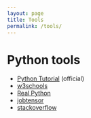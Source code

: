 ```yaml
---
layout: page
title: Tools
permalink: /tools/
---
```


# Python tools

- [Python Tutorial] (official)
- [w3schools]
- [Real Python]
- [jobtensor]
- [stackoverflow]


[Python Tutorial]: https://docs.python.org/3/tutorial/
[w3schools]: https://www.w3schools.com/python/
[Real Python]: https://realpython.com/
[jobtensor]: https://jobtensor.com/Tutorial/Python/en/Introduction
[stackoverflow]: https://stackoverflow.com/questions/tagged/python


<!-- back to top button -->
<script src="/js/vanilla-back-to-top.min.js"></script>
<script>addBackToTop()</script>